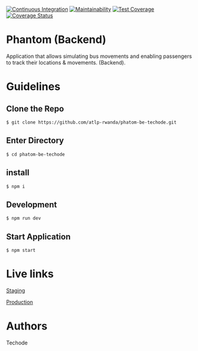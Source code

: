 

[![Continuous Integration](https://github.com/atlp-rwanda/phatom-be-techode/actions/workflows/develop.yml/badge.svg)](https://github.com/atlp-rwanda/phatom-be-techode/actions/workflows/develop.yml) [![Maintainability](https://api.codeclimate.com/v1/badges/9106b0c38340a9e4b148/maintainability)](https://codeclimate.com/github/atlp-rwanda/phatom-be-techode/maintainability) [![Test Coverage](https://api.codeclimate.com/v1/badges/9106b0c38340a9e4b148/test_coverage)](https://codeclimate.com/github/atlp-rwanda/phatom-be-techode/test_coverage) [![Coverage Status](https://coveralls.io/repos/github/atlp-rwanda/phatom-be-techode/badge.svg?branch=ch-setup-continious-integration-TP-18)](https://coveralls.io/github/atlp-rwanda/phatom-be-techode?branch=ch-setup-continious-integration-TP-18)


# Phantom (Backend)

Application that allows simulating bus movements and enabling passengers to track their locations & movements. 
(Backend).

# Guidelines

## Clone the Repo

```
$ git clone https://github.com/atlp-rwanda/phatom-be-techode.git 
```

## Enter Directory

```
$ cd phatom-be-techode 
```

## install
```
$ npm i 
```

## Development

```
$ npm run dev
```

## Start Application

```
$ npm start
```

# Live links

[Staging](url)

[Production](url)

# Authors

Techode